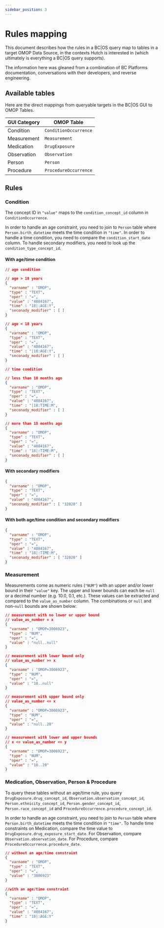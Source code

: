 ```yaml
---
sidebar_position: 3
---
```


# Rules mapping

This document describes how the rules in a BC|OS query map to tables in a target OMOP Data Source, in the contexts Hutch is interested in (which ultimately is everything a BC|OS query supports).

The information here was gleaned from a combination of BC Platforms documentation, conversations with their developers, and reverse engineering.

## Available tables

Here are the direct mappings from queryable targets in the BC|OS GUI to OMOP Tables.

| GUI Category | OMOP Table |
|-|-|
| Condition | `ConditionOccurrence` |
| Measurement | `Measurement` |
| Medication | `DrugExposure` |
| Observation | `Observation` |
| Person | `Person` |
| Procedure | `ProcedureOccurrence` |

## Rules

### Condition

The concept ID in `"value"` maps to the `condition_concept_id` column in `ConditionOccurrence`. 

In order to handle an age constraint, you need to join to `Person` table where `Person.birth_datetime` meets the time condition in `"time"`. In order to handle a time condition, you need to compare the `condition_start_date` column. To handle secondary modifiers, you need to look up the `condition_type_concept_id`.

#### With age/time condition

```json
// age condition

// age > 18 years
{
  "varname" : "OMOP",
  "type" : "TEXT",
  "oper" : "=",
  "value" : "4084167",
  "time" : "18|:AGE:Y",
  "seconady_modifier" : [ ]
}

// age < 18 years
{
  "varname" : "OMOP",
  "type" : "TEXT",
  "oper" : "=",
  "value" : "4084167",
  "time" : "|18:AGE:Y",
  "seconady_modifier" : [ ]
}

// time condition

// less than 18 months ago
{
  "varname" : "OMOP",
  "type" : "TEXT",
  "oper" : "=",
  "value" : "4084167",
  "time" : "|18:TIME:M",
  "seconady_modifier" : [ ]
}

// more than 18 months ago
{
  "varname" : "OMOP",
  "type" : "TEXT",
  "oper" : "=",
  "value" : "4084167",
  "time" : "18|:TIME:M",
  "seconady_modifier" : [ ]
}
```

#### With secondary modifiers

```json
{
  "varname" : "OMOP",
  "type" : "TEXT",
  "oper" : "=",
  "value" : "4084167",
  "seconady_modifier" : [ "32020" ]
}
```

#### With both age/time condition and secondary modifiers

```json
{
  "varname" : "OMOP",
  "type" : "TEXT",
  "oper" : "=",
  "value" : "4084167",
  "time" : "18|:TIME:M",
  "seconady_modifier" : [ "32020" ]
}
```

### Measurement

Measurements come as numeric rules (`"NUM"`) with an upper and/or lower bound in their `"value"` key. The upper and lower bounds can each be `null` or a decimal number (e.g. 10.0, 0.1, etc.). These values can be extracted and compared to the `value_as_number` column. The combinations or `null` and non-`null` bounds are shown below:

```json
// measurement with no lower or upper bound
// value_as_number = x
{
  "varname" : "OMOP=3006923",
  "type" : "NUM",
  "oper" : "=",
  "value" : "null..null"
}

// measurement with lower bound only
// value_as_number >= x
{
  "varname" : "OMOP=3006923",
  "type" : "NUM",
  "oper" : "=",
  "value" : "10..null"
}

// measurement with upper bound only
// value_as_number <= x
{
  "varname" : "OMOP=3006923",
  "type" : "NUM",
  "oper" : "=",
  "value" : "null..20"
}

// measurement with lower and upper bounds
// x <= value_as_number <= y
{
  "varname" : "OMOP=3006923",
  "type" : "NUM",
  "oper" : "=",
  "value" : "10..20"
}
```

### Medication, Observation, Person & Procedure

To query these tables without an age/time rule, you query `DrugExposure.drug_concept_id`, `Observation.observation_concept_id`, `Person.ethnicity_concept_id`, `Person.gender_concept_id`, `Person.race_concept_id` and `ProcedureOccurrence.procedure_concept_id`. 

In order to handle an age constraint, you need to join to `Person` table where `Person.birth_datetime` meets the time condition in `"time"`. To handle time constraints on Medication, compare the time value to `DrugExposure.drug_exposure_start_date`. For Observation, compare `Observation.observation_date`. For Procedure, compare `ProcedureOccurrence.procedure_date`.

```json
// without an age/time constraint
{
  "varname" : "OMOP",
  "type" : "TEXT",
  "oper" : "=",
  "value" : "3006923"
}

//with an age/time constraint
{
  "varname" : "OMOP",
  "type" : "TEXT",
  "oper" : "=",
  "value" : "4084167",
  "time" : "18|:AGE:Y"
}
```
